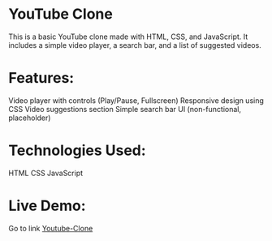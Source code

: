 # YouTube Clone
This is a basic YouTube clone made with HTML, CSS, and JavaScript. It includes a simple video player, a search bar, and a list of suggested videos.

# Features:

Video player with controls (Play/Pause, Fullscreen)
Responsive design using CSS
Video suggestions section
Simple search bar UI (non-functional, placeholder)


# Technologies Used:
HTML
CSS
JavaScript

# Live Demo:
Go to link [Youtube-Clone](https://sakib-hossain23.github.io/Youtube-Clone/)
